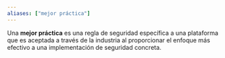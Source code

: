 ```yaml
---
aliases: ["mejor práctica"]
---
```

Una **mejor práctica** es una regla de seguridad específica a una plataforma que es aceptada a través de la industria al proporcionar el enfoque más efectivo a una implementación de seguridad concreta.